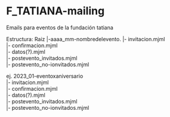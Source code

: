 # F_TATIANA-mailing
Emails para eventos de la fundación tatiana

Estructura:
Raiz
|-aaaa_mm-nombredelevento. 
  |- invitacion.mjml  
  |- confirmacion.mjml  
  |- datos(?).mjml  
  |- postevento_invitados.mjml  
  |- postevento_no-ionvitados.mjml  
  
ej. 
2023_01-eventoxaniversario  
  |- invitacion.mjml  
  |- confirmacion.mjml  
  |- datos(?).mjml  
  |- postevento_invitados.mjml  
  |- postevento_no-ionvitados.mjml  
